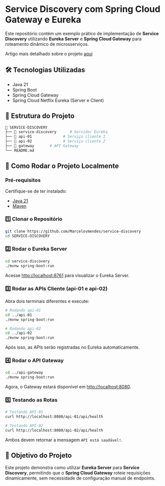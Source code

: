 # Service Discovery com Spring Cloud Gateway e Eureka

Este repositório contém um exemplo prático de implementação de **Service Discovery** utilizando **Eureka Server** e **Spring Cloud Gateway** para roteamento dinâmico de microsserviços.

Artigo mais detalhado sobre o projeto [aqui](https://sdkman.io/usage/)
## 🛠 Tecnologias Utilizadas
- Java 21
- Spring Boot
- Spring Cloud Gateway
- Spring Cloud Netflix Eureka (Server e Client)

## 📌 Estrutura do Projeto

```bash
📂 SERVICE-DISCOVERY
├── 📂 service-discovery      # Servidor Eureka
├── 📂 api-01              # Serviço cliente 1
├── 📂 api-02              # Serviço cliente 2
├── 📂 gateway       # API Gateway
└── README.md
```

## 🚀 Como Rodar o Projeto Localmente

### Pré-requisitos
Certifique-se de ter instalado:
- [Java 21](https://sdkman.io/usage/)
- [Maven](https://maven.apache.org/)

### 1️⃣ Clonar o Repositório
```bash
git clone https://github.com/Marcelovmendes/service-discovery
cd SERVICE-DISCOVERY
```

### 2️⃣ Rodar o Eureka Server
```bash
cd service-discovery
./mvnw spring-boot:run
```
Acesse [http://localhost:8761](http://localhost:8761) para visualizar o Eureka Server.

### 3️⃣ Rodar as APIs Cliente (api-01 e api-02)
Abra dois terminais diferentes e execute:
```bash
# Rodando api-01
cd ../api-01
./mvnw spring-boot:run
```
```bash
# Rodando api-02
cd ../api-02
./mvnw spring-boot:run
```
Após isso, as APIs serão registradas no Eureka automaticamente.

### 4️⃣ Rodar o API Gateway
```bash
cd ../api-gateway
./mvnw spring-boot:run
```
Agora, o Gateway estará disponível em [http://localhost:8080](http://localhost:8080).

### 5️⃣ Testando as Rotas
```bash
# Testando API-01
curl http://localhost:8080/api-01/api/health

# Testando API-02
curl http://localhost:8080/api-02/api/health
```
Ambos devem retornar a mensagem `API está saudável!`.


## 🎯 Objetivo do Projeto
Este projeto demonstra como utilizar **Eureka Server** para **Service Discovery**, permitindo que o **Spring Cloud Gateway** roteie requisições dinamicamente, sem necessidade de configuração manual de endpoints.


